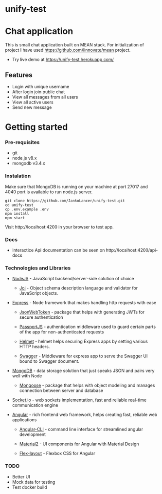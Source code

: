 # unify-test
# Chat application
This is small chat application built on MEAN stack.
For initialization of project I have used https://github.com/linnovate/mean project.

- Try live demo at https://unify-test.herokuapp.com/

## Features
- Login with unique username
- After login join public chat
- View all messages from all users
- View all active users
- Send new message

# Getting started
### Pre-requisites
- git
- node.js v8.x
- mongodb v3.4.x

### Instalation
Make sure that MongoDB is running on your machine at port 27017 and 4040 port is available to run node.js server.
```
git clone https://github.com/JankoLancer/unify-test.git
cd unify-test
cp .env.example .env
npm install
npm start
```
Visit http://localhost:4200 in your browser to test app.

### Docs
- Interactice Api documentation can be seen on http://localhost:4200/api-docs

### Technologies and Libraries
- [NodeJS](https://nodejs.org/) - JavaScript backend/server-side solution of choice

  - [Joi](https://github.com/hapijs/joi) - Object schema description language and validator for JavaScript objects.

- [Express](https://expressjs.com/) - Node framework that makes handling http requests with ease

  - [JsonWebToken](https://www.npmjs.com/package/jsonwebtoken) - package that helps with generating JWTs for secure authentication

  - [PassportJS](http://passportjs.org/) - authentication middleware used to guard certain parts of the app for non-authenticated requests
  
  - [Helmet](https://helmetjs.github.io/) - helmet helps securing Express apps by setting various HTTP headers.

  - [Swagger](https://github.com/scottie1984/swagger-ui-express) - Middleware for express app to serve the Swagger UI bound to Swagger document. 

- [MongoDB](https://www.mongodb.com/) - data storage solution that just speaks JSON and pairs very well with Node

  - [Mongoose](http://mongoosejs.com/) - package that helps with object modeling and manages connection between server and database

- [Socket.io](https://socket.io/) - web sockets implementation, fast and reliable real-time communication engine

- [Angular](https://angular.io/) - rich frontend web framework, helps creating fast, reliable web applications

  - [Angular-CLI](https://cli.angular.io/) - command line interface for streamlined angular development

  - [Material2](https://github.com/angular/material2) - UI components for Angular with Material Design

  - [Flex-layout](https://github.com/angular/flex-layout) - Flexbox CSS for Angular
  

### TODO
- Better UI
- Mock data for testing
- Test docker build